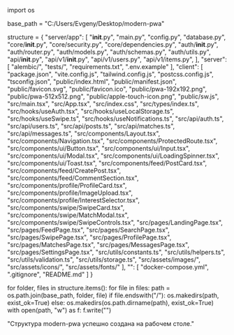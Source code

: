 import os

base_path = "C:/Users/Evgeny/Desktop/modern-pwa"

structure = {
    "server/app": [
        "__init__.py",
        "main.py",
        "config.py",
        "database.py",
        "core/__init__.py",
        "core/security.py",
        "core/dependencies.py",
        "auth/__init__.py",
        "auth/router.py",
        "auth/models.py",
        "auth/schemas.py",
        "auth/utils.py",
        "api/__init__.py",
        "api/v1/__init__.py",
        "api/v1/users.py",
        "api/v1/items.py",
    ],
    "server": [
        "alembic/",
        "tests/",
        "requirements.txt",
        ".env.example"
    ],
    "client": [
        "package.json",
        "vite.config.js",
        "tailwind.config.js",
        "postcss.config.js",
        "tsconfig.json",
        "public/index.html",
        "public/manifest.json",
        "public/favicon.svg",
        "public/favicon.ico",
        "public/pwa-192x192.png",
        "public/pwa-512x512.png",
        "public/apple-touch-icon.png",
        "public/sw.js",
        "src/main.tsx",
        "src/App.tsx",
        "src/index.css",
        "src/types/index.ts",
        "src/hooks/useAuth.tsx",
        "src/hooks/useLocalStorage.ts",
        "src/hooks/useSwipe.ts",
        "src/hooks/useNotifications.ts",
        "src/api/auth.ts",
        "src/api/users.ts",
        "src/api/posts.ts",
        "src/api/matches.ts",
        "src/api/messages.ts",
        "src/components/Layout.tsx",
        "src/components/Navigation.tsx",
        "src/components/ProtectedRoute.tsx",
        "src/components/ui/Button.tsx",
        "src/components/ui/Input.tsx",
        "src/components/ui/Modal.tsx",
        "src/components/ui/LoadingSpinner.tsx",
        "src/components/ui/Toast.tsx",
        "src/components/feed/PostCard.tsx",
        "src/components/feed/CreatePost.tsx",
        "src/components/feed/CommentSection.tsx",
        "src/components/profile/ProfileCard.tsx",
        "src/components/profile/ImageUpload.tsx",
        "src/components/profile/InterestSelector.tsx",
        "src/components/swipe/SwipeCard.tsx",
        "src/components/swipe/MatchModal.tsx",
        "src/components/swipe/SwipeControls.tsx",
        "src/pages/LandingPage.tsx",
        "src/pages/FeedPage.tsx",
        "src/pages/SearchPage.tsx",
        "src/pages/SwipePage.tsx",
        "src/pages/ProfilePage.tsx",
        "src/pages/MatchesPage.tsx",
        "src/pages/MessagesPage.tsx",
        "src/pages/SettingsPage.tsx",
        "src/utils/constants.ts",
        "src/utils/helpers.ts",
        "src/utils/validation.ts",
        "src/utils/storage.ts",
        "src/assets/images/",
        "src/assets/icons/",
        "src/assets/fonts/"
    ],
    "": [
        "docker-compose.yml",
        ".gitignore",
        "README.md"
    ]
}

for folder, files in structure.items():
    for file in files:
        path = os.path.join(base_path, folder, file)
        if file.endswith("/"):
            os.makedirs(path, exist_ok=True)
        else:
            os.makedirs(os.path.dirname(path), exist_ok=True)
            with open(path, "w") as f:
                f.write("")

"Структура modern-pwa успешно создана на рабочем столе."
